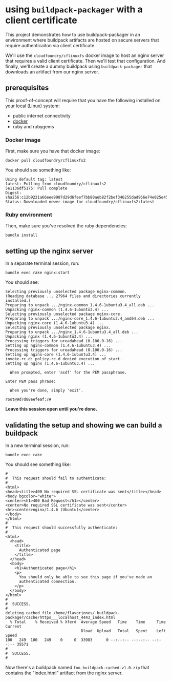 # using `buildpack-packager` with a client certificate

This project demonstrates how to use buildpack-packager in an
environment where buildpack artifacts are hosted on secure servers
that require authenticaiton via client certificate.

We'll use the `cloudfoundry/cflinuxfs` docker image to host an nginx
server that requires a valid client certificate. Then we'll test that
configuration. And finally, we'll create a dummy buildpack using
`buildpack-packager` that downloads an artifact from our nginx server.


## prerequisites

This proof-of-concept will require that you have the following
installed on your local (Linux) system:

* public internet connectivity
* [docker](https://docs.docker.com/linux/step_one/)
* ruby and rubygems


### Docker image

First, make sure you have that docker image:

```
docker pull cloudfoundry/cflinuxfs2
```

You should see something like:

```
Using default tag: latest
latest: Pulling from cloudfoundry/cflinuxfs2
5e1136df5175: Pull complete 
Digest: sha256:c12b9221a66eee9987d29d6feef7bb80aeb82f2bef346255dad966e74e025e45
Status: Downloaded newer image for cloudfoundry/cflinuxfs2:latest
```


### Ruby environment

Then, make sure you've resolved the ruby dependencies:

```
bundle install
```


## setting up the nginx server

In a separate terminal session, run:

```
bundle exec rake nginx:start
```

You should see:

```
Selecting previously unselected package nginx-common.
(Reading database ... 27964 files and directories currently installed.)
Preparing to unpack .../nginx-common_1.4.6-1ubuntu3.4_all.deb ...
Unpacking nginx-common (1.4.6-1ubuntu3.4) ...
Selecting previously unselected package nginx-core.
Preparing to unpack .../nginx-core_1.4.6-1ubuntu3.4_amd64.deb ...
Unpacking nginx-core (1.4.6-1ubuntu3.4) ...
Selecting previously unselected package nginx.
Preparing to unpack .../nginx_1.4.6-1ubuntu3.4_all.deb ...
Unpacking nginx (1.4.6-1ubuntu3.4) ...
Processing triggers for ureadahead (0.100.0-16) ...
Setting up nginx-common (1.4.6-1ubuntu3.4) ...
Processing triggers for ureadahead (0.100.0-16) ...
Setting up nginx-core (1.4.6-1ubuntu3.4) ...
invoke-rc.d: policy-rc.d denied execution of start.
Setting up nginx (1.4.6-1ubuntu3.4) ...

  When prompted, enter 'asdf' for the PEM passphrase.

Enter PEM pass phrase:

  When you're done, simply 'exit'.

root@9d7d88eefeaf:/# 
```

**Leave this session open until you're done.**


## validating the setup and showing we can build a buildpack

In a new terminal session, run:

```
bundle exec rake
```

You should see something like:

```
#
#  This request should fail to authenticate:
#
<html>
<head><title>400 No required SSL certificate was sent</title></head>
<body bgcolor="white">
<center><h1>400 Bad Request</h1></center>
<center>No required SSL certificate was sent</center>
<hr><center>nginx/1.4.6 (Ubuntu)</center>
</body>
</html>
#
#  This request should successfully authenticate:
#
<html>
  <head>
    <title>
      Authenticated page
    </title>
  </head>
  <body>
    <h1>Authenticated page</h1>
    <p>
      You should only be able to see this page if you've made an
      authenticated connection.
    </p>
  </body>
</html>
#
#  SUCCESS.
#
deleting cached file /home/flavorjones/.buildpack-packager/cache/https___localhost_4443_index.html
  % Total    % Received % Xferd  Average Speed   Time    Time     Time  Current
                                 Dload  Upload   Total   Spent    Left  Speed
100   249  100   249    0     0  33983      0 --:--:-- --:--:-- --:--:-- 35571
#
#  SUCCESS.
#
```

Now there's a buildpack named `foo_buildpack-cached-v1.0.zip` that
contains the "index.html" artifact from the nginx server.

